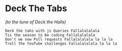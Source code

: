 # Deck The Tabs
*(to the tune of Deck the Halls)*
```
Deck the tabs with js Queries Fallalalalala
Tis the season to be coding Fallalalalala
Don't we now Pull requests Fallalalalala la la la
Troll the YouTube challenges Fallalalalala la la la
```
